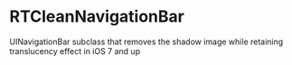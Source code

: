 RTCleanNavigationBar
====================

UINavigationBar subclass that removes the shadow image while retaining translucency effect in iOS 7 and up
